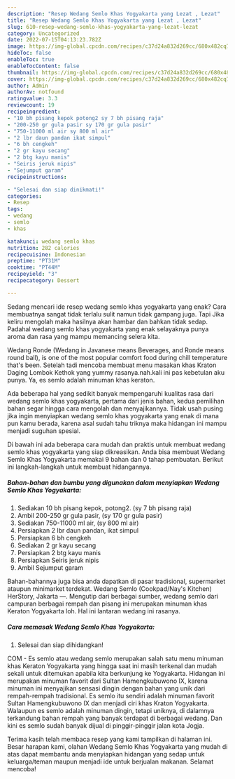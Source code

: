 ```yaml
---
description: "Resep Wedang Semlo Khas Yogyakarta yang Lezat , Lezat"
title: "Resep Wedang Semlo Khas Yogyakarta yang Lezat , Lezat"
slug: 610-resep-wedang-semlo-khas-yogyakarta-yang-lezat-lezat
category: Uncategorized
date: 2022-07-15T04:13:23.782Z
image: https://img-global.cpcdn.com/recipes/c37d24a832d269cc/680x482cq70/wedang-semlo-khas-yogyakarta-foto-resep-utama.jpg
hideToc: false
enableToc: true
enableTocContent: false
thumbnail: https://img-global.cpcdn.com/recipes/c37d24a832d269cc/680x482cq70/wedang-semlo-khas-yogyakarta-foto-resep-utama.jpg
cover: https://img-global.cpcdn.com/recipes/c37d24a832d269cc/680x482cq70/wedang-semlo-khas-yogyakarta-foto-resep-utama.jpg
author: Admin
authorAv: notfound
ratingvalue: 3.3
reviewcount: 19
recipeingredient:
- "10 bh pisang kepok potong2 sy 7 bh pisang raja"
- "200-250 gr gula pasir sy 170 gr gula pasir"
- "750-11000 ml air sy 800 ml air"
- "2 lbr daun pandan ikat simpul"
- "6 bh cengkeh"
- "2 gr kayu secang"
- "2 btg kayu manis"
- "Seiris jeruk nipis"
- "Sejumput garam"
recipeinstructions:

- "Selesai dan siap dinikmati!"
categories:
- Resep
tags:
- wedang
- semlo
- khas

katakunci: wedang semlo khas 
nutrition: 282 calories
recipecuisine: Indonesian
preptime: "PT31M"
cooktime: "PT44M"
recipeyield: "3"
recipecategory: Dessert

---
```



Sedang mencari ide resep wedang semlo khas yogyakarta yang enak? Cara membuatnya sangat tidak terlalu sulit namun tidak gampang juga. Tapi Jika keliru mengolah maka hasilnya akan hambar dan bahkan tidak sedap. Padahal wedang semlo khas yogyakarta yang enak selayaknya punya aroma dan rasa yang mampu memancing selera kita.


Wedang Ronde (Wedang in Javanese means Beverages, and Ronde means round ball), is one of the most popular comfort food during chill temperature that&#39;s been. Setelah tadi mencoba membuat menu masakan khas Kraton Daging Lombok Kethok yang yummy rasanya.nah.kali ini pas kebetulan aku punya. Ya, es semlo adalah minuman khas keraton.

Ada beberapa hal yang sedikit banyak mempengaruhi kualitas rasa dari wedang semlo khas yogyakarta, pertama dari jenis bahan, kedua pemilihan bahan segar hingga cara mengolah dan menyajikannya. Tidak usah pusing jika ingin menyiapkan wedang semlo khas yogyakarta yang enak di mana pun kamu berada, karena asal sudah tahu triknya maka hidangan ini mampu menjadi suguhan spesial.


Di bawah ini ada beberapa cara mudah dan praktis untuk membuat wedang semlo khas yogyakarta yang siap dikreasikan. Anda bisa membuat Wedang Semlo Khas Yogyakarta memakai 9 bahan dan 0 tahap pembuatan. Berikut ini langkah-langkah untuk membuat hidangannya.

<!--inarticleads1-->

##### Bahan-bahan dan bumbu yang digunakan dalam menyiapkan Wedang Semlo Khas Yogyakarta:

1. Sediakan 10 bh pisang kepok, potong2. (sy 7 bh pisang raja)
1. Ambil 200-250 gr gula pasir, (sy 170 gr gula pasir)
1. Sediakan 750-11000 ml air, (sy 800 ml air)
1. Persiapkan 2 lbr daun pandan, ikat simpul
1. Persiapkan 6 bh cengkeh
1. Sediakan 2 gr kayu secang
1. Persiapkan 2 btg kayu manis
1. Persiapkan Seiris jeruk nipis
1. Ambil Sejumput garam


Bahan-bahannya juga bisa anda dapatkan di pasar tradisional, supermarket ataupun minimarket terdekat. Wedang Semlo (Cookpad/Nay&#39;s Kitchen) HerStory, Jakarta —. Mengutip dari berbagai sumber, wedang semlo dari campuran berbagai rempah dan pisang ini merupakan minuman khas Keraton Yogyakarta loh. Hal ini lantaran wedang ini rasanya. 

<!--inarticleads2-->

##### Cara memasak Wedang Semlo Khas Yogyakarta:


1. Selesai dan siap dihidangkan!

COM - Es semlo atau wedang semlo merupakan salah satu menu minuman khas Keraton Yogyakarta yang hingga saat ini masih terkenal dan mudah sekali untuk ditemukan apabila kita berkunjung ke Yogyakarta. Hidangan ini merupakan minuman favorit dari Sultan Hamengkubuwono IX, karena minuman ini menyajikan sensasi dingin dengan bahan yang unik dari rempah-rempah tradisional. Es semlo itu sendiri adalah minuman favorit Sultan Hamengkubuwono IX dan menjadi ciri khas Kraton Yogyakarta. Walaupun es semlo adalah minuman dingin, tetapi uniknya, di dalamnya terkandung bahan rempah yang banyak terdapat di berbagai wedang. Dan kini es semlo sudah banyak dijual di pinggir-pinggir jalan kota Jogja. 

Terima kasih telah membaca resep yang kami tampilkan di halaman ini. Besar harapan kami, olahan Wedang Semlo Khas Yogyakarta yang mudah di atas dapat membantu anda menyiapkan hidangan yang sedap untuk keluarga/teman maupun menjadi ide untuk berjualan makanan. Selamat mencoba!
